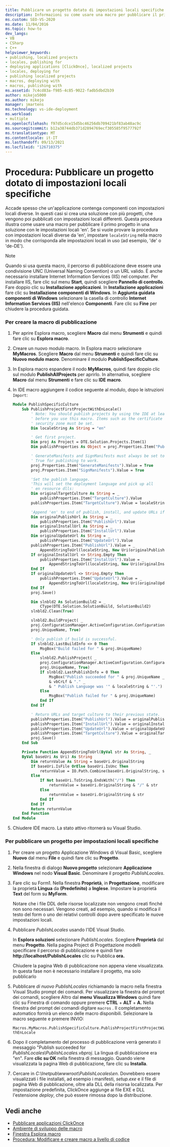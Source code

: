 ```yaml
---
title: Pubblicare un progetto dotato di impostazioni locali specifiche
description: Informazioni su come usare una macro per pubblicare il primo progetto in una soluzione che contiene progetti per diverse impostazioni locali.
ms.custom: SEO-VS-2020
ms.date: 11/04/2016
ms.topic: how-to
dev_langs:
- VB
- CSharp
- C++
helpviewer_keywords:
- publishing, localized projects
- locales, publishing for
- deploying applications [ClickOnce], localized projects
- locales, deploying for
- publishing localized projects
- macros, deploying with
- macros, publishing with
ms.assetid: 7c4cd83a-f985-4c85-9022-fadb5dbd2b39
author: mikejo5000
ms.author: mikejo
manager: jmartens
ms.technology: vs-ide-deployment
ms.workload:
- multiple
ms.openlocfilehash: f97d5cdce15d5bc46256db709421bf83ab48ac9c
ms.sourcegitcommit: b12a38744db371d2894769ecf305585f9577792f
ms.translationtype: MT
ms.contentlocale: it-IT
ms.lasthandoff: 09/13/2021
ms.locfileid: "126710375"
---
```

# <a name="how-to-publish-a-project-that-has-a-specific-locale"></a>Procedura: Pubblicare un progetto dotato di impostazioni locali specifiche
Accade spesso che un'applicazione contenga componenti con impostazioni locali diverse. In questi casi si crea una soluzione con più progetti, che vengono poi pubblicati con impostazioni locali differenti. Questa procedura illustra come usare una macro per pubblicare il primo progetto in una soluzione con le impostazioni locali 'en'. Se si vuole provare la procedura con impostazioni locali diverse da 'en', impostare `localeString` nella macro in modo che corrisponda alle impostazioni locali in uso (ad esempio, 'de' o 'de-DE').

> [!NOTE]
> Quando si usa questa macro, il percorso di pubblicazione deve essere una condivisione UNC (Universal Naming Convention) o un URL valido. È anche necessario installare Internet Information Services (IIS) nel computer. Per installare IIS, fare clic sul menu **Start**, quindi scegliere **Pannello di controllo**. Fare doppio clic su **Installazione applicazioni**. In **Installazione applicazioni** fare clic su **Installazione componenti di Windows**. In **Aggiunta guidata componenti di Windows** selezionare la casella di controllo **Internet Information Services (IIS)** nell'elenco **Componenti**. Fare clic su **Fine** per chiudere la procedura guidata.

### <a name="to-create-the-publishing-macro"></a>Per creare la macro di pubblicazione

1. Per aprire Esplora macro, scegliere **Macro** dal menu **Strumenti** e quindi fare clic su **Esplora macro**.

2. Creare un nuovo modulo macro. In Esplora macro selezionare **MyMacros**. Scegliere **Macro** dal menu **Strumenti** e quindi fare clic su **Nuovo modulo macro**. Denominare il modulo **PublishSpecificCulture**.

3. In Esplora macro espandere il nodo **MyMacros**, quindi fare doppio clic sul modulo **PublishAllProjects** per aprirlo. In alternativa, scegliere **Macro** dal menu **Strumenti** e fare clic su **IDE macro**.

4. In IDE macro aggiungere il codice seguente al modulo, dopo le istruzioni `Import`:

    ```vb
    Module PublishSpecificCulture
        Sub PublishProjectFirstProjectWithEnLocale()
            ' Note: You should publish projects by using the IDE at least once
            ' before you use this macro. Items such as the certificate and the
            ' security zone must be set.
            Dim localeString As String = "en"

            ' Get first project.
            Dim proj As Project = DTE.Solution.Projects.Item(1)
            Dim publishProperties As Object = proj.Properties.Item("Publish").Value

            ' GenerateManifests and SignManifests must always be set to
            ' True for publishing to work.
            proj.Properties.Item("GenerateManifests").Value = True
            proj.Properties.Item("SignManifests").Value = True

            'Set the publish language.
            'This will set the deployment language and pick up all
            ' en resource dlls:
            Dim originalTargetCulture As String = _
                publishProperties.Item("TargetCulture").Value
            publishProperties.Item("TargetCulture").Value = localeString

            'Append 'en' to end of publish, install, and update URLs if needed:
            Dim originalPublishUrl As String = _
                publishProperties.Item("PublishUrl").Value
            Dim originalInstallUrl As String = _
                publishProperties.Item("InstallUrl").Value
            Dim originalUpdateUrl As String = _
                publishProperties.Item("UpdateUrl").Value
            publishProperties.Item("PublishUrl").Value = _
                AppendStringToUrl(localeString, New Uri(originalPublishUrl))
            If originalInstallUrl <> String.Empty Then
                publishProperties.Item("InstallUrl").Value = _
                    AppendStringToUrl(localeString, New Uri(originalInstallUrl))
            End If
            If originalUpdateUrl <> String.Empty Then
                publishProperties.Item("UpdateUrl").Value = _
                    AppendStringToUrl(localeString, New Uri(originalUpdateUrl))
            End If
            proj.Save()

            Dim slnbld2 As SolutionBuild2 = _
                CType(DTE.Solution.SolutionBuild, SolutionBuild2)
            slnbld2.Clean(True)

            slnbld2.BuildProject( _
            proj.ConfigurationManager.ActiveConfiguration.ConfigurationName, _
            proj.UniqueName, True)

            ' Only publish if build is successful.
            If slnbld2.LastBuildInfo <> 0 Then
                MsgBox("Build failed for " & proj.UniqueName)
            Else
                slnbld2.PublishProject( _
                proj.ConfigurationManager.ActiveConfiguration.ConfigurationName, _
                proj.UniqueName, True)
                If slnbld2.LastPublishInfo = 0 Then
                    MsgBox("Publish succeeded for " & proj.UniqueName _
                    & vbCrLf & "." _
                    & " Publish Language was '" & localeString & "'.")
                Else
                    MsgBox("Publish failed for " & proj.UniqueName)
                End If
            End If

            ' Return URLs and target culture to their previous state.
            publishProperties.Item("PublishUrl").Value = originalPublishUrl
            publishProperties.Item("InstallUrl").Value = originalInstallUrl
            publishProperties.Item("UpdateUrl").Value = originalUpdateUrl
            publishProperties.Item("TargetCulture").Value = originalTargetCulture
            proj.Save()
        End Sub

        Private Function AppendStringToUrl(ByVal str As String, _
        ByVal baseUri As Uri) As String
            Dim returnValue As String = baseUri.OriginalString
            If baseUri.IsFile OrElse baseUri.IsUnc Then
                returnValue = IO.Path.Combine(baseUri.OriginalString, str)
            Else
                If Not baseUri.ToString.EndsWith("/") Then
                    returnValue = baseUri.OriginalString & "/" & str
                Else
                    returnValue = baseUri.OriginalString & str
                End If
            End If
            Return returnValue
        End Function
    End Module
    ```

5. Chiudere IDE macro. La stato attivo ritornerà su Visual Studio.

### <a name="to-publish-a-project-for-a-specific-locale"></a>Per pubblicare un progetto per impostazioni locali specifiche

1. Per creare un progetto Applicazione Windows di Visual Basic, scegliere **Nuovo** dal menu **File** e quindi fare clic su **Progetto**.

2. Nella finestra di dialogo **Nuovo progetto** selezionare **Applicazione Windows** nel nodo **Visual Basic**. Denominare il progetto *PublishLocales*.

3. Fare clic su Form1. Nella finestra **Proprietà**, in **Progettazione**, modificare la proprietà **Lingua** da **(Predefinito)** a **Inglese**. Impostare la proprietà **Text** del form su **MyForm**.

     Notare che i file DDL delle risorse localizzate non vengono creati finché non sono necessari. Vengono creati, ad esempio, quando si modifica il testo del form o uno dei relativi controlli dopo avere specificato le nuove impostazioni locali.

4. Pubblicare *PublishLocales* usando l'IDE Visual Studio.

     In **Esplora soluzioni** selezionare *PublishLocales*. Scegliere **Proprietà** dal menu **Progetto**. Nella pagina Project di Progettazione  modelli specificare il percorso di pubblicazione e quindi fare **http://localhost/PublishLocales** clic su Pubblica **ora.**

     Chiudere la pagina Web di pubblicazione non appena viene visualizzata. In questa fase non è necessario installare il progetto, ma solo pubblicarlo

5. Pubblicare *di nuovo PublishLocales* richiamando la macro nella finestra Visual Studio prompt dei comandi. Per visualizzare la finestra del prompt dei comandi, scegliere Altro dal  **menu** **Visualizza Windows** quindi fare clic su Finestra di comando oppure premere **CTRL** + **ALT** + **A.** Nella finestra del prompt dei comandi digitare `macros` . Il completamento automatico fornirà un elenco delle macro disponibili. Selezionare la macro seguente e premere INVIO:

     `Macros.MyMacros.PublishSpecificCulture.PublishProjectFirstProjectWithEnLocale`

6. Dopo il completamento del processo di pubblicazione verrà generato il messaggio "Publish succeeded for *PublishLocales\PublishLocales.vbproj*. La lingua di pubblicazione era "en". Fare **clic su OK** nella finestra di messaggio. Quando viene visualizzata la pagina Web di pubblicazione, fare clic su **Installa**.

7. Cercare in *C:\Inetpub\wwwroot\PublishLocales\en*. Dovrebbero essere visualizzati i file installati, ad esempio i manifesti, *setup.exe* e il file di pagina Web di pubblicazione, oltre alla DLL della risorsa localizzata. Per impostazione predefinita, ClickOnce aggiunge ai file EXE e DLL l'estensione *deploy*, che può essere rimossa dopo la distribuzione.

## <a name="see-also"></a>Vedi anche
- [Pubblicare applicazioni ClickOnce](../deployment/publishing-clickonce-applications.md)
- [Ambiente di sviluppo delle macro](/previous-versions/visualstudio/visual-studio-2010/fb30sxt3(v=vs.100))
- [Finestra Esplora macro](/previous-versions/visualstudio/visual-studio-2010/wwkx67sw(v=vs.100))
- [Procedura: Modificare e creare macro a livello di codice](/previous-versions/visualstudio/visual-studio-2010/k91y6132(v=vs.100))